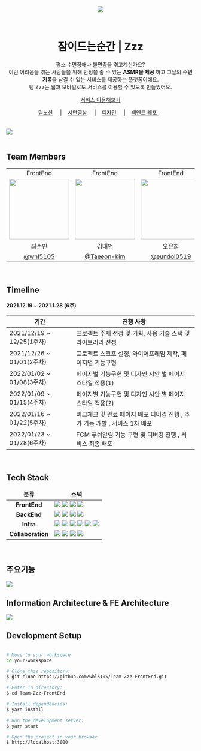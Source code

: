 <div align="center">
    <img src="https://github.com/whl5105/Team-Zzz-FrontEnd/assets/73993670/f9a5e8e9-fbb6-4c78-ac85-a3a5bfda8224"/>
</p>
  <br/>
  <h1>잠이드는순간 | Zzz </h1>
  <p>
    평소 수면장애나 불면증을 겪고계신가요? <br />
    이런 어려움을 겪는 사람들을 위해 안정을 줄 수 있는 <b>ASMR을 제공</b> 하고 그날의 <b>수면 기록</b>을 남길 수 있는 서비스를 제공하는 플랫폼이에요.  <br />
    팀 Zzz는 웹과 모바일로도 서비스를 이용할 수 있도록 만들었어요.
  </p>
      <p>
        <a href="https://zzzapp.co.kr" target="_blank">서비스 이용해보기</a>
    </p>
    <a href="https://www.notion.so/4-Zzz-329e8b67d7084050b688608e59c715de" target="_blank">팀노션</a> &nbsp; &nbsp; |&nbsp; &nbsp; 
    <a href="https://www.youtube.com/watch?v=D4G0D7asSYU\&feature=emb\_logo" target="_blank">시연영상</a> &nbsp; &nbsp; |&nbsp; &nbsp; 
    <a href="https://www.figma.com/file/Olg6eHxodc6GGrybOCcd66/Zzz\_Design-Asset?node-id=157%3A19056\&t=vwcc1TSYzsuBcS3i-1" target="_blank">디자인</a>  &nbsp; &nbsp; |&nbsp; &nbsp; 
   <a href="https://github.com/ZzzProject0/zzzGit" target="_blank">백엔드 레포 </a>  &nbsp; &nbsp; 
</div>

<br />
<br />

 <img src="https://github.com/whl5105/Team-Zzz-FrontEnd/assets/73993670/11883de8-d0e6-414a-8e2b-93dfbe7c845c"/>

<br/>
<br/>

## Team Members
  <table>
  <tr>
      <td align="center">FrontEnd</td>
      <td align="center">FrontEnd</td>
      <td align="center">FrontEnd</td>
      <td align="center">BackEnd</td>
      <td align="center">BackEnd</td>
    </tr>
    <tr>
      <td align="center"><img src="https://github.com/whl5105.png" width="160"></td>
      <td align="center"><img src="https://github.com/Taeeon-kim.png" width="160"></td>
      <td align="center"><img src="https://github.com/eundol0519.png" width="160"></td>
      <td align="center"><img src="https://github.com/huitopia.png" width="160"></td>
      <td align="center"><img src="https://github.com/skylermbang.png" width="160"></td>
    </tr>
    <tr>
      <td align="center">최수인</td>
      <td align="center">김태언</td>
      <td align="center">오은희</td>
      <td align="center">김다희</td>
      <td align="center">방민수</td>
    </tr>
    <tr>
      <td align="center"><a href="https://github.com/whl5105" target="_blank">@whl5105</a></td>
      <td align="center"><a href="https://github.com/Taeeon-kim" target="_blank" width="160">@Taeeon-kim</a></td>
      <td align="center"><a href="https://github.com/eundol0519" target="_blank">@eundol0519</a></td>
      <td align="center"><a href="https://github.com/huitopia" target="_blank">@huitopia</a></td>
      <td align="center"><a href="https://github.com/skylermbang" target="_blank">@skylermbang</a></td>
    </tr>
  </table>

<br/>

## Timeline
**2021.12.19 \~ 2021.1.28 (6주)**

| 기간                       | 진행 사항                                          |
| ------------------------ | ---------------------------------------------- |
| 2021/12/19 \~ 12/25(1주차) | 프로젝트 주제 선정 및 기획, 사용 기술 스택 및 라이브러리 선정           |
| 2021/12/26 \~ 01/01(2주차) | 프로젝트 스코프 설정, 와이어프레임 제작, 페이지별 기능구현              |
| 2022/01/02 \~ 01/08(3주차) | 페이지별 기능구현 및 디자인 시안 별 페이지 스타일 적용(1)             |
| 2022/01/09 \~ 01/15(4주차) | 페이지별 기능구현 및 디자인 시안 별 페이지 스타일 적용(2)             |
| 2022/01/16 \~ 01/22(5주차) | 버그체크 및 완료 페이지 배포 디버깅 진행 , 추가 기능 개발 , 서비스 1차 배포 |
| 2022/01/23 \~ 01/28(6주차) | FCM 푸쉬알림 기능 구현 및 디버깅 진행 , 서비스 최종 배포            |

<br/>

## Tech Stack
<table>
    <thead>
        <tr>
          <td align="center"><b>분류</b></td>
          <td align="center"><b>스택</br></td>
        </tr>
    </thead>
    <tbody>
        <tr>
             <td align="center"><b>FrontEnd</b></td>
            <td>
              <img src="https://img.shields.io/badge/React-61DAFB?style=for-the-badge&logo=react&logoColor=white"/>
              <img src="https://img.shields.io/badge/ReduxTk-764ABC?style=for-the-badge&logo=redux&logoColor=white"/> 
              <img src="https://img.shields.io/badge/Styled Components-DB7093?style=for-the-badge&logo=styledcomponents&logoColor=white"/>
              <img src="https://img.shields.io/badge/Sentry-362D59?style=for-the-badge&logo=Sentry&logoColor=white"/>
            </td>
        </tr>
        <tr>
            <td align="center"><b>BackEnd</b></td>
            <td>
                <img src="https://img.shields.io/badge/javascript-F7DF1E?style=for-the-badge&logo=javascript&logoColor=white"/>
                <img src="https://img.shields.io/badge/nodedotjs-5FA04E?style=for-the-badge&logo=nodedotjs&logoColor=white"/> 
                <img src="https://img.shields.io/badge/MongoDB-47A248?style=for-the-badge&logo=mongodb&logoColor=white"/>
                <img src="https://img.shields.io/badge/expressJs-000000?style=for-the-badge&logo=express&logoColor=white"/>		
            </td>
         </tr>
         <tr>
             <td align="center"><b>Infra</b></td>
             <td>
               <img src="https://img.shields.io/badge/amazonec2-FF9900?style=for-the-badge&logo=amazonec2&logoColor=white"/> 
               <img src="https://img.shields.io/badge/Firebase Cloud Messaging-FFCA28?style=for-the-badge&logo=firebase&logoColor=white"/> 
               <img src="https://img.shields.io/badge/PWA-5A0FC8?style=for-the-badge&logo=pwa&logoColor=white"/> 
               <img src="https://img.shields.io/badge/AmazonS3-569A31?style=for-the-badge&logo=amazons3&logoColor=white"/>
               <img src="https://img.shields.io/badge/amazonroute53-8C4FFF?style=for-the-badge&logo=amazonroute53&logoColor=white"/>
               <img src="https://img.shields.io/badge/Amazon Cloud Front-232F3E?style=for-the-badge&logo=amazonaws&logoColor=white"/> 
             </td>
        </tr>
        <tr>
            <td align="center"><b>Collaboration</b></td>
            <td>
              <img src="https://img.shields.io/badge/Slack-4A154B?style=for-the-badge&logo=slack&logoColor=white"/>
              <img src="https://img.shields.io/badge/Notion-000000?style=for-the-badge&logo=Notion"> 
              <img src="https://img.shields.io/badge/Figma-F24E1E?style=for-the-badge&logo=Figma&logoColor=ffffff"> 
              <img src="https://img.shields.io/badge/Discord-5865F2?style=for-the-badge&logo=Discord&logoColor=ffffff">
            </td>
        </tr>
    </tbody>
</table>
          
<br/>

## 주요기능
<img src="https://github.com/whl5105/Team-Zzz-FrontEnd/assets/73993670/a3110dd7-0388-4e38-9431-872ee97388ed"/>

<br/>

## Information Architecture & FE Architecture
<img src="https://github.com/whl5105/Team-Zzz-FrontEnd/assets/73993670/75cd6efa-5a6a-431c-9e57-ae2780c17694"/>

<br/>

## Development Setup
```bash

# Move to your workspace
cd your-workspace

# Clone this repository:
$ git clone https://github.com/whl5105/Team-Zzz-FrontEnd.git

# Enter in directory:
$ cd Team-Zzz-FrontEnd

# Install dependencies:
$ yarn install

# Run the development server:
$ yarn start

# Open the project in your browser
$ http://localhost:3000
```
